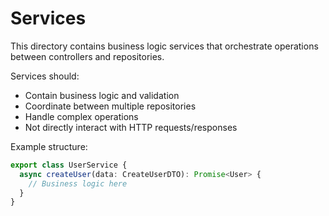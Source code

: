# Services

This directory contains business logic services that orchestrate operations between controllers and repositories.

Services should:

- Contain business logic and validation
- Coordinate between multiple repositories
- Handle complex operations
- Not directly interact with HTTP requests/responses

Example structure:

```typescript
export class UserService {
  async createUser(data: CreateUserDTO): Promise<User> {
    // Business logic here
  }
}
```
